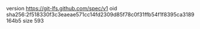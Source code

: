 version https://git-lfs.github.com/spec/v1
oid sha256:2f518330f3c3eaeae571cc14fd2309d85f78c0f31ffb54f1f8395ca3189164b5
size 593
